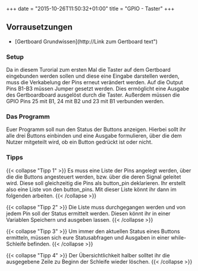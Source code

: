 +++
date = "2015-10-26T11:50:32+01:00"
title = "GPIO - Taster"
+++

## Vorrausetzungen

* [Gertboard Grundwissen](http://Link zum Gertboard text")

### Setup
Da in diesem Turorial zum ersten Mal die Taster auf dem Gertboard eingebunden werden sollen und diese eine Eingabe darstellen werden, muss die Verkabelung der Pins erneut verändert werden.
Auf die Output Pins B1-B3 müssen Jumper gesetzt werden. Dies ermöglicht eine Ausgabe des Gertboardboard ausgelöst durch die Taster. Außerdem müssen die GPIO Pins 25 mit B1, 24 mit B2 und
23 mit B1 verbunden werden.


### Das Programm
Euer Programm soll nun den Status der Buttons anzeigen. Hierbei sollt ihr alle drei Buttons einbinden und eine Ausgabe formulieren, über die dem Nutzer mitgeteilt wird, ob ein Button gedrückt ist oder nicht.

### Tipps
{{< collapse "Tipp 1" >}}
Es muss eine Liste der Pins angelegt werden, über die die Buttons angesteuert werden, bzw. über die deren Signal geleitet wird. Diese soll gleichzeitig die Pins als button_pin deklarieren. Ihr erstellt also eine Liste von den button_pins. Mit dieser Liste könnt ihr dann im folgenden arbeiten.
{{< /collapse >}}

{{< collapse "Tipp 2" >}}
Die Liste muss durchgegangen werden und von jedem Pin soll der Status ermittelt werden. Diesen könnt ihr in einer Variablen Speichern und ausgeben lassen.
{{< /collapse >}}

{{< collapse "Tipp 3" >}}
Um immer den aktuellen Status eines Buttons ermitteln, müssen sich eure Statusabfragen und Ausgaben in einer while-Schleife befinden.
{{< /collapse >}}

{{< collapse "Tipp 4" >}}
Der Übersichtlichkeit halber solltet ihr die ausgegebene Zeile zu Beginn der Schleife wieder löschen.
{{< /collapse >}}